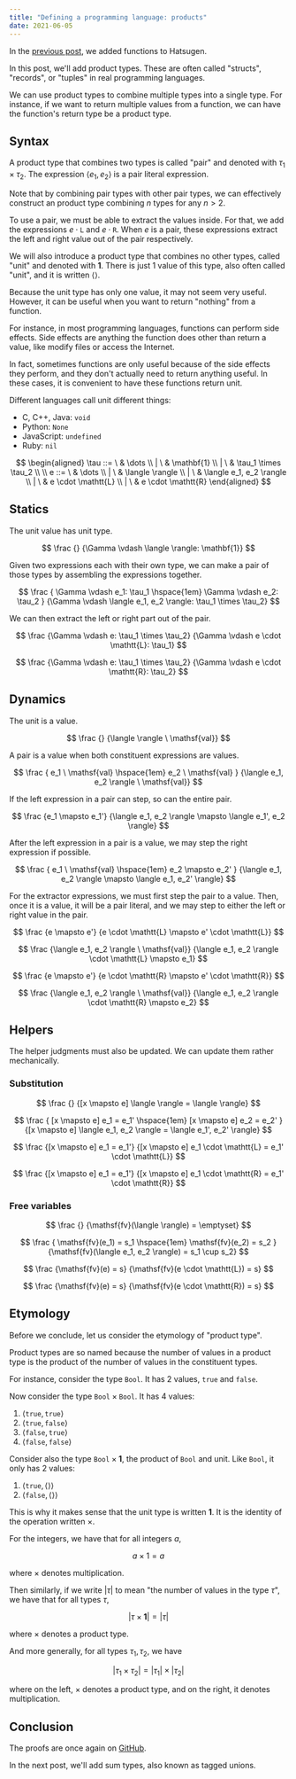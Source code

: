 ```yaml
---
title: "Defining a programming language: products"
date: 2021-06-05
---
```


In the [previous post][prev], we added functions to Hatsugen.

In this post, we'll add product types. These are often called "structs",
"records", or "tuples" in real programming languages.

We can use product types to combine multiple types into a single type. For
instance, if we want to return multiple values from a function, we can have the
function's return type be a product type.

## Syntax

A product type that combines two types is called "pair" and denoted with $\tau_1
\times \tau_2$. The expression $\langle e_1, e_2 \rangle$ is a pair literal
expression.

Note that by combining pair types with other pair types, we can effectively
construct an product type combining $n$ types for any $n > 2$.

To use a pair, we must be able to extract the values inside. For that, we add
the expressions $e \cdot \mathtt{L}$ and $e \cdot \mathtt{R}$. When $e$ is a
pair, these expressions extract the left and right value out of the pair
respectively.

We will also introduce a product type that combines no other types, called
"unit" and denoted with $\mathbf{1}$. There is just 1 value of this type, also
often called "unit", and it is written $\langle \rangle$.

Because the unit type has only one value, it may not seem very useful. However,
it can be useful when you want to return "nothing" from a function.

For instance, in most programming languages, functions can perform side effects.
Side effects are anything the function does other than return a value, like
modify files or access the Internet.

In fact, sometimes functions are only useful because of the side effects they
perform, and they don't actually need to return anything useful. In these cases,
it is convenient to have these functions return unit.

Different languages call unit different things:

- C, C++, Java: `void`
- Python: `None`
- JavaScript: `undefined`
- Ruby: `nil`

$$
\begin{aligned}
\tau
::=  \ & \dots
\\ | \ & \mathbf{1}
\\ | \ & \tau_1 \times \tau_2
\\
\\
e
::=  \ & \dots
\\ | \ & \langle \rangle
\\ | \ & \langle e_1, e_2 \rangle
\\ | \ & e \cdot \mathtt{L}
\\ | \ & e \cdot \mathtt{R}
\end{aligned}
$$

## Statics

The unit value has unit type.

$$
\frac
  {}
  {\Gamma \vdash \langle \rangle: \mathbf{1}}
$$

Given two expressions each with their own type, we can make a pair of those
types by assembling the expressions together.

$$
\frac
  {
    \Gamma \vdash e_1: \tau_1 \hspace{1em}
    \Gamma \vdash e_2: \tau_2
  }
  {\Gamma \vdash \langle e_1, e_2 \rangle: \tau_1 \times \tau_2}
$$

We can then extract the left or right part out of the pair.

$$
\frac
  {\Gamma \vdash e: \tau_1 \times \tau_2}
  {\Gamma \vdash e \cdot \mathtt{L}: \tau_1}
$$

$$
\frac
  {\Gamma \vdash e: \tau_1 \times \tau_2}
  {\Gamma \vdash e \cdot \mathtt{R}: \tau_2}
$$

## Dynamics

The unit is a value.

$$
\frac
  {}
  {\langle \rangle \ \mathsf{val}}
$$

A pair is a value when both constituent expressions are values.

$$
\frac
  {
    e_1 \ \mathsf{val} \hspace{1em}
    e_2 \ \mathsf{val}
  }
  {\langle e_1, e_2 \rangle \ \mathsf{val}}
$$

If the left expression in a pair can step, so can the entire pair.

$$
\frac
  {e_1 \mapsto e_1'}
  {\langle e_1, e_2 \rangle \mapsto \langle e_1', e_2 \rangle}
$$

After the left expression in a pair is a value, we may step the right expression
if possible.

$$
\frac
  {
    e_1 \ \mathsf{val} \hspace{1em}
    e_2 \mapsto e_2'
  }
  {\langle e_1, e_2 \rangle \mapsto \langle e_1, e_2' \rangle}
$$

For the extractor expressions, we must first step the pair to a value. Then,
once it is a value, it will be a pair literal, and we may step to either the
left or right value in the pair.

$$
\frac
  {e \mapsto e'}
  {e \cdot \mathtt{L} \mapsto e' \cdot \mathtt{L}}
$$

$$
\frac
  {\langle e_1, e_2 \rangle \ \mathsf{val}}
  {\langle e_1, e_2 \rangle \cdot \mathtt{L} \mapsto e_1}
$$

$$
\frac
  {e \mapsto e'}
  {e \cdot \mathtt{R} \mapsto e' \cdot \mathtt{R}}
$$

$$
\frac
  {\langle e_1, e_2 \rangle \ \mathsf{val}}
  {\langle e_1, e_2 \rangle \cdot \mathtt{R} \mapsto e_2}
$$

## Helpers

The helper judgments must also be updated. We can update them rather
mechanically.

### Substitution

$$
\frac
  {}
  {[x \mapsto e] \langle \rangle = \langle \rangle}
$$

$$
\frac
  {
    [x \mapsto e] e_1 = e_1' \hspace{1em}
    [x \mapsto e] e_2 = e_2'
  }
  {[x \mapsto e] \langle e_1, e_2 \rangle = \langle e_1', e_2' \rangle}
$$

$$
\frac
  {[x \mapsto e] e_1 = e_1'}
  {[x \mapsto e] e_1 \cdot \mathtt{L} = e_1' \cdot \mathtt{L}}
$$

$$
\frac
  {[x \mapsto e] e_1 = e_1'}
  {[x \mapsto e] e_1 \cdot \mathtt{R} = e_1' \cdot \mathtt{R}}
$$

### Free variables

$$
\frac
  {}
  {\mathsf{fv}(\langle \rangle) = \emptyset}
$$

$$
\frac
  {
    \mathsf{fv}(e_1) = s_1 \hspace{1em}
    \mathsf{fv}(e_2) = s_2
  }
  {\mathsf{fv}(\langle e_1, e_2 \rangle) = s_1 \cup s_2}
$$

$$
\frac
  {\mathsf{fv}(e) = s}
  {\mathsf{fv}(e \cdot \mathtt{L}) = s}
$$

$$
\frac
  {\mathsf{fv}(e) = s}
  {\mathsf{fv}(e \cdot \mathtt{R}) = s}
$$

## Etymology

Before we conclude, let us consider the etymology of "product type".

Product types are so named because the number of values in a product type is the
product of the number of values in the constituent types.

For instance, consider the type $\mathtt{Bool}$. It has 2 values,
$\mathtt{true}$ and $\mathtt{false}$.

Now consider the type $\mathtt{Bool} \times \mathtt{Bool}$. It has 4 values:

1. $\langle \mathtt{true}, \mathtt{true} \rangle$
1. $\langle \mathtt{true}, \mathtt{false} \rangle$
1. $\langle \mathtt{false}, \mathtt{true} \rangle$
1. $\langle \mathtt{false}, \mathtt{false} \rangle$

Consider also the type $\mathtt{Bool} \times \mathbf{1}$, the product of
$\mathtt{Bool}$ and unit. Like $\mathtt{Bool}$, it only has 2 values:

1. $\langle \mathtt{true}, \langle \rangle \rangle$
1. $\langle \mathtt{false}, \langle \rangle \rangle$

This is why it makes sense that the unit type is written $\mathbf{1}$. It is the
identity of the operation written $\times$.

For the integers, we have that for all integers $a$,

$$a \times 1 = a$$

where $\times$ denotes multiplication.

Then similarly, if we write $|\tau|$ to mean "the number of values in the type
$\tau$", we have that for all types $\tau$,

$$|\tau \times \mathbf{1}| = |\tau|$$

where $\times$ denotes a product type.

And more generally, for all types $\tau_1, \tau_2$, we have

$$|\tau_1 \times \tau_2| = |\tau_1| \times |\tau_2|$$

where on the left, $\times$ denotes a product type, and on the right, it denotes
multiplication.

## Conclusion

The proofs are once again on [GitHub][proofs].

In the next post, we'll add sum types, also known as tagged unions.

[prev]: /posts/define-pl-02/
[proofs]: https://github.com/azdavis/hatsugen/tree/part-03

